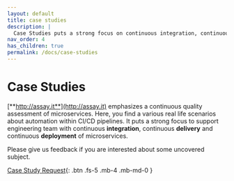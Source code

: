```yaml
---
layout: default
title: case studies
description: |
  Case Studies puts a strong focus on continuous integration, continuous delivery and continuous deployment of microservices.
nav_order: 4
has_children: true
permalink: /docs/case-studies
---
```


# Case Studies

[**http://assay.it**](http://assay.it) emphasizes a continuous quality assessment of microservices. Here, you find a various real life scenarios about automation within CI/CD pipelines. It puts a strong focus to support engineering team with continuous **integration**, continuous **delivery** and continuous **deployment** of microservices.

Please give us feedback if you are interested about some uncovered subject.

[Case Study Request](https://github.com/assay-it/assay-it.github.io/issues/new){: .btn .fs-5 .mb-4 .mb-md-0 }
